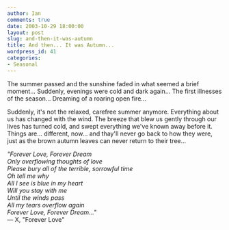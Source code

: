 ```yaml
---
author: Ian
comments: true
date: 2003-10-29 18:00:00
layout: post
slug: and-then-it-was-autumn
title: And then... It was Autumn...
wordpress_id: 41
categories:
- Seasonal
---
```


The summer passed and the sunshine faded in what seemed a brief moment... Suddenly, evenings were cold and dark again... The first illnesses of the season... Dreaming of a roaring open fire...

Suddenly, it's not the relaxed, carefree summer anymore. Everything about us has changed with the wind. The breeze that blew us gently through our lives has turned cold, and swept everything we've known away before it. Things are... different, now... and thay'll never go back to how they were, just as the brown autumn leaves can never return to their tree...

*"Forever Love, Forever Dream<br/>
Only overflowing thoughts of love<br/>
Please bury all of the terrible, sorrowful time<br/>
Oh tell me why<br/>
All I see is blue in my heart<br/>
Will you stay with me<br/>
Until the winds pass<br/>
All my tears overflow again<br/>
Forever Love, Forever Dream..."*<br/>
&mdash; X, "Forever Love"
